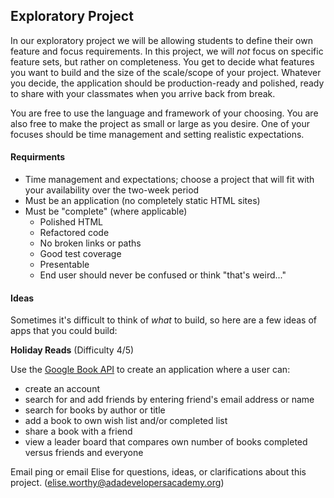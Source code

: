 ## Exploratory Project

In our exploratory project we will be allowing students to define their own feature and focus requirements. In this project, we will _not_ focus on specific feature sets, but rather on completeness. You get to decide what features you want to build and the size of the scale/scope of your project. Whatever you decide, the application should be production-ready and polished, ready to share with your classmates when you arrive back from break. 

You are free to use the language and framework of your choosing. You are also free to make the project as small or large as you desire. One of your focuses should be time management and setting realistic expectations.

#### Requirments

- Time management and expectations; choose a project that will fit with your availability over the two-week period
- Must be an application (no completely static HTML sites)
- Must be "complete" (where applicable)
    - Polished HTML 
    - Refactored code
    - No broken links or paths
    - Good test coverage
    - Presentable
    - End user should never be confused or think "that's weird..."

#### Ideas

Sometimes it's difficult to think of *what* to build, so here are a few ideas of apps that you could build:

**Holiday Reads** (Difficulty 4/5)

Use the [Google Book API](https://developers.google.com/books/) to create an application where a user can: 
- create an account
- search for and add friends by entering friend's email address or name
- search for books by author or title
- add a book to own wish list and/or completed list
- share a book with a friend
- view a leader board that compares own number of books completed versus friends and everyone

Email ping or email Elise for questions, ideas, or clarifications about this project. (<elise.worthy@adadevelopersacademy.org>)
